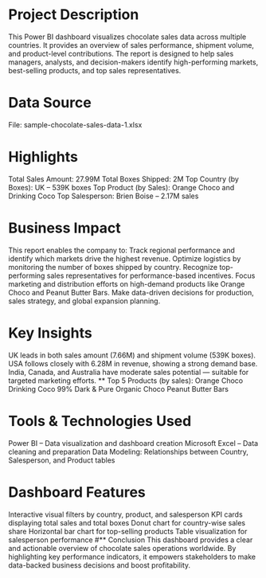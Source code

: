 # Project Description
This Power BI dashboard visualizes chocolate sales data across multiple countries. It provides an overview of sales performance, shipment volume, and product-level contributions. The report is designed to help sales managers, analysts, and decision-makers identify high-performing markets, best-selling products, and top sales representatives.
# Data Source
File: sample-chocolate-sales-data-1.xlsx
# Highlights
Total Sales Amount: 27.99M
Total Boxes Shipped: 2M
Top Country (by Boxes): UK – 539K boxes
Top Product (by Sales): Orange Choco and Drinking Coco
Top Salesperson: Brien Boise – 2.17M sales
# Business Impact
This report enables the company to:
Track regional performance and identify which markets drive the highest revenue.
Optimize logistics by monitoring the number of boxes shipped by country.
Recognize top-performing sales representatives for performance-based incentives.
Focus marketing and distribution efforts on high-demand products like Orange Choco and Peanut Butter Bars.
Make data-driven decisions for production, sales strategy, and global expansion planning.
# Key Insights
UK leads in both sales amount (7.66M) and shipment volume (539K boxes).
USA follows closely with 6.28M in revenue, showing a strong demand base.
India, Canada, and Australia have moderate sales potential — suitable for targeted marketing efforts.
** Top 5 Products (by sales):
Orange Choco
Drinking Coco
99% Dark & Pure
Organic Choco
Peanut Butter Bars
# Tools & Technologies Used
Power BI – Data visualization and dashboard creation
Microsoft Excel – Data cleaning and preparation
Data Modeling: Relationships between Country, Salesperson, and Product tables
# Dashboard Features
Interactive visual filters by country, product, and salesperson
KPI cards displaying total sales and total boxes
Donut chart for country-wise sales share
Horizontal bar chart for top-selling products
Table visualization for salesperson performance
 #**  Conclusion
This dashboard provides a clear and actionable overview of chocolate sales operations worldwide. By highlighting key performance indicators, it empowers stakeholders to make data-backed business decisions and boost profitability.

